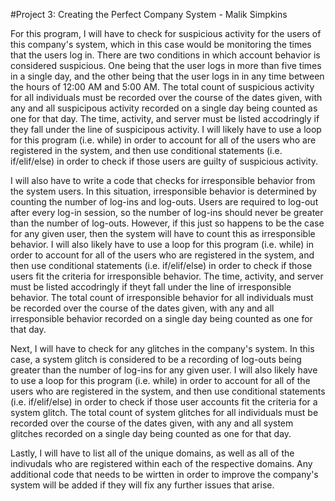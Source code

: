 #Project 3: Creating the Perfect Company System - Malik Simpkins

For this program, I will have to check for suspicious activity for the users of this company's system, which in this case would be monitoring the times that the users log in. There are two conditions in which account behavior is considered suspicious. One being that the user logs in more than five times in a single day, and the other being that the user logs in in any time between the hours of 12:00 AM and 5:00 AM. The total count of suspicious activity for all individuals must be recorded over the course of the dates given, with any and all suspicipous activity recorded on a single day being counted as one for that day. The time, activity, and server must be listed accodringly if they fall under the line of suspicipous activity. I will likely have to use a loop for this program (i.e. while) in order to account for all of the users who are registered in the system, and then use conditional statements (i.e. if/elif/else) in order to check if those users are guilty of suspicious activity.

I will also have to write a code that checks for irresponsible behavior from the system users. In this situation, irresponsible behavior is determined by counting the number of log-ins and log-outs. Users are required to log-out after every log-in session, so the number of log-ins should never be greater than the number of log-outs. However, if this just so happens to be the case for any given user, then the system will have to count this as irresponsible behavior. I will also likely have to use a loop for this program (i.e. while) in order to account for all of the users who are registered in the system, and then use conditional statements (i.e. if/elif/else) in order to check if those users fit the criteria for irresponsible behavior. The time, activity, and server must be listed accodringly if theyt fall under the line of irresponsible behavior. The total count of irresponsible behavior for all individuals must be recorded over the course of the dates given, with any and all irresponsible behavior recorded on a single day being counted as one for that day.

Next, I will have to check for any glitches in the company's system. In this case, a system glitch is considered to be a recording of log-outs being greater than the number of log-ins for any given user. I will also likely have to use a loop for this program (i.e. while) in order to account for all of the users who are registered in the system, and then use conditional statements (i.e. if/elif/else) in order to check if those user accounts fit the criteria for a system glitch. The total count of system glitches for all individuals must be recorded over the course of the dates given, with any and all system glitches recorded on a single day being counted as one for that day.

Lastly, I will have to list all of the unique domains, as well as all of the indivudals who are registered within each of the respective domains. Any additional code that needs to be wirtten in order to improve the company's system will be added if they will fix any further issues that arise.
